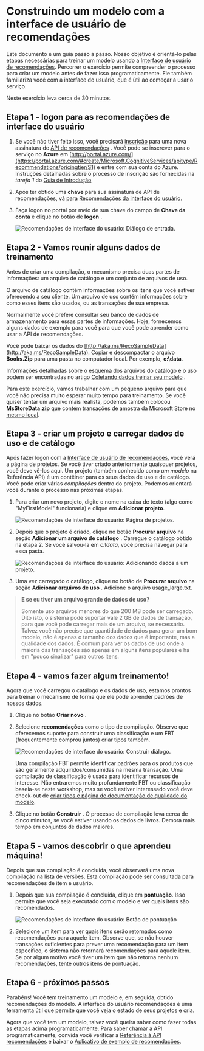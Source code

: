<properties
    pageTitle="Criar um modelo com a UI Recommnendations | Microsoft Azure"
    description="Azure recomendações de aprendizado de máquina - construindo um modelo com a interface de usuário de recomendações"
    services="cognitive-services"
    documentationCenter=""
    authors="luiscabrer"
    manager="jhubbard"
    editor="cgronlun"/>

<tags
    ms.service="cognitive-services"
    ms.workload="data-services"
    ms.tgt_pltfrm="na"
    ms.devlang="na"
    ms.topic="article"
    ms.date="10/11/2016"
    ms.author="luisca"/>

# <a name="building-a-model-with-the-recommendations-ui"></a>Construindo um modelo com a interface de usuário de recomendações

Este documento é um guia passo a passo. Nosso objetivo é orientá-lo pelas etapas necessárias para treinar um modelo usando a [Interface de usuário de recomendações](https://recommendations-portal.azurewebsites.net/).
Percorrer o exercício permite compreender o processo para criar um modelo antes de fazer isso programaticamente. Ele também familiariza você com a interface do usuário, que é útil ao começar a usar o serviço.

Neste exercício leva cerca de 30 minutos.

<a name="Step1"></a>
## <a name="step-1---sign-in-to-the-recommendations-ui"></a>Etapa 1 - logon para as recomendações de interface do usuário ##

1. Se você não tiver feito isso, você precisará [inscrição](https://portal.azure.com/#create/Microsoft.CognitiveServices/apitype/Recommendations/pricingtier/S1) para uma nova assinatura de [API de recomendações](https://www.microsoft.com/cognitive-services/en-us/recommendations-api) . Você pode se inscrever para o serviço no **Azure** em [http://portal.azure.com/](https://portal.azure.com/#create/Microsoft.CognitiveServices/apitype/Recommendations/pricingtier/S1) e entre com sua conta do Azure. Instruções detalhadas sobre o processo de inscrição são fornecidas na *tarefa 1* do [Guia de Introdução](cognitive-services-recommendations-quick-start.md) 

1. Após ter obtido uma **chave** para sua assinatura de API de recomendações, vá para [Recomendações da interface do usuário](https://recommendations-portal.azurewebsites.net/). 

1. Faça logon no portal por meio de sua chave do campo de **Chave da conta** e clique no botão de **logon** .

    ![Recomendações de interface do usuário: Diálogo de entrada.][reco_signin]


<a name="Step2"></a>
## <a name="step-2---lets-gather-some-training-data"></a>Etapa 2 - Vamos reunir alguns dados de treinamento ##

Antes de criar uma compilação, o mecanismo precisa duas partes de informações: um arquivo de catálogo e um conjunto de arquivos de uso. 

O arquivo de catálogo contém informações sobre os itens que você estiver oferecendo a seu cliente. Um arquivo de uso contém informações sobre como esses itens são usados, ou as transações de sua empresa.

Normalmente você prefere consultar seu banco de dados de armazenamento para essas partes de informações. Hoje, fornecemos alguns dados de exemplo para você para que você pode aprender como usar a API de recomendações.

Você pode baixar os dados do [http://aka.ms/RecoSampleData](http://aka.ms/RecoSampleData). Copiar e descompactar o arquivo **Books.Zip** para uma pasta no computador local. Por exemplo, **c:\data**.

Informações detalhadas sobre o esquema dos arquivos do catálogo e o uso podem ser encontradas no artigo [Coletando dados treinar seu modelo](cognitive-services-recommendations-collecting-data.md) .
 
Para este exercício, vamos trabalhar com um pequeno arquivo para que você não precisa muito esperar muito tempo para treinamento. Se você quiser tentar um arquivo mais realista, podemos também colocou **MsStoreData.zip** que contém transações de amostra da Microsoft Store no [mesmo local](http://aka.ms/RecoSampleData).

<a name="Step3"></a>
## <a name="step-3---create-a-project-and-upload-catalog-and-usage-data"></a>Etapa 3 - criar um projeto e carregar dados de uso e de catálogo ##

Após fazer logon com a [Interface de usuário de recomendações](https://recommendations-portal.azurewebsites.net/), você verá a página de projetos. Se você tiver criado anteriormente quaisquer projetos, você deve vê-los aqui.
Um projeto (também conhecido como *um modelo* na Referência API) é um contêiner para os seus dados de uso e de catálogo. Você pode criar várias *compilações* dentro do projeto. Podemos orientará você durante o processo nas próximas etapas.

1. Para criar um novo projeto, digite o nome na caixa de texto (algo como "MyFirstModel" funcionaria) e clique em **Adicionar projeto**.
 
    ![Recomendações de interface do usuário: Página de projetos.][reco_projects]

1. Depois que o projeto é criado, clique no botão **Procurar arquivo** na seção **Adicionar um arquivo de catálogo** . Carregue o catálogo obtido na etapa 2. Se você salvou-la em *c:\data*, você precisa navegar para essa pasta.

    ![Recomendações de interface do usuário: Adicionando dados a um projeto.][reco_firstmodel]

1. Uma vez carregado o catálogo, clique no botão de **Procurar arquivo** na seção **Adicionar arquivos de uso** . Adicione o arquivo usage_large.txt.

> **E se eu tiver um arquivo grande de dados de uso?**
>
> Somente uso arquivos menores do que 200 MB pode ser carregado. Dito isto, o sistema pode suportar vale 2 GB de dados de transação, para que você pode carregar mais de um arquivo, se necessário.
> Talvez você não precise que quantidade de dados para gerar um bom modelo, não é apenas o tamanho dos dados que é importante, mas a qualidade dos dados. É comum para ver os dados de uso onde a maioria das transações são apenas em alguns itens populares e há em "pouco sinalizar" para outros itens.

<a name="Step4"></a>
## <a name="step-4---lets-do-some-training"></a>Etapa 4 - vamos fazer algum treinamento! ##

Agora que você carregou o catálogo e os dados de uso, estamos prontos para treinar o mecanismo de forma que ele pode aprender padrões de nossos dados.

1.  Clique no botão **Criar novo** .

1.  Selecione **recomendações** como o tipo de compilação. Observe que oferecemos suporte para construir uma classificação e um FBT (frequentemente comprou juntos) criar tipos também.

    ![Recomendações de interface do usuário: Construir diálogo.][reco_build_dialog.png]


    Uma compilação FBT permite identificar padrões para os produtos que são geralmente adquiridos/consumidas na mesma transação.
    Uma compilação de classificação é usada para identificar recursos de interesse. 
    Não entraremos muito profundamente FBT ou classificação baseia-se neste workshop, mas se você estiver interessado você deve check-out de [criar tipos e página de documentação de qualidade do modelo](cognitive-services-recommendations-buildtypes.md).

1. Clique no botão **Construir** . O processo de compilação leva cerca de cinco minutos, se você estiver usando os dados de livros. Demora mais tempo em conjuntos de dados maiores.

<a name="Step5"></a>
## <a name="step-5---lets-find-out-what-the-machine-learned"></a>Etapa 5 - vamos descobrir o que aprendeu máquina! ##

Depois que sua compilação é concluída, você observará uma nova compilação na lista de versões. Esta compilação pode ser consultada para recomendações de item e usuário.

1. Depois que sua compilação é concluída, clique em **pontuação**. Isso permite que você seja executado com o modelo e ver quais itens são recomendados.

    ![Recomendações de interface do usuário: Botão de pontuação][reco_score_button]

1. Selecione um item para ver quais itens serão retornados como recomendações para aquele item. Observe que, se não houver transações suficientes para prever uma recomendação para um item específico, o sistema não retornará recomendações para aquele item.  Se por algum motivo você tiver um item que não retorna nenhum recomendações, tente outros itens de pontuação.

<a name="Step6"></a>
## <a name="step-6---next-steps"></a>Etapa 6 - próximos passos ##
Parabéns! Você tem treinamento um modelo e, em seguida, obtido recomendações do modelo.  A interface do usuário recomendações é uma ferramenta útil que permite que você veja o estado de seus projetos e cria. 

Agora que você tem um modelo, talvez você queira saber como fazer todas as etapas acima programaticamente. Para saber chamar a API programaticamente, convida você verificar a [Referência à API recomendações](http://go.microsoft.com/fwlink/?LinkId=759348) e baixar o [Aplicativo de exemplo de recomendações](http://go.microsoft.com/fwlink/?LinkID=759344).


[reco_signin]:../media/cognitive-services/reco_signin.PNG
[reco_projects]:../media/cognitive-services/reco_projects.PNG
[reco_firstmodel]:../media/cognitive-services/reco_firstmodel.png
[reco_build_dialog.png]:../media/cognitive-services/reco_build_dialog.png
[reco_score_button]:../media/cognitive-services/reco_score_button.png
